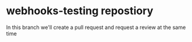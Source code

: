 # webhooks-testing repostiory

In this branch we'll create a pull request and request a review at the same time


